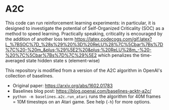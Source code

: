 # A2C

This code can run reinforcement learning experiments: in particular, it is designed to investigate the potential of Self-Organized Criticality (SOC) as a method to speed learning. Practically speaking, criticality is encouraged by the addition of another loss term
https://latex.codecogs.com/gif.latex?L_%7BSOC%7D_%28s%29%20%3D%20ReLU%28%7C%5Cbar%7Bs%7D%7C%20-%20m_&plus;%29%5E2%20&plus;%20ReLU%28m_-%20-%20%7C%5Cbar%7Bs%7D%7C%29%5E2
which penalizes the time-averaged state hidden state s (element-wise)

This repository is modified from a version of the A2C algorithm in OpenAI's collection of baselines.


- Original paper: https://arxiv.org/abs/1602.01783
- Baselines blog post: https://blog.openai.com/baselines-acktr-a2c/
- `python -m baselines.a2c.run_atari` runs the algorithm for 40M frames = 10M timesteps on an Atari game. See help (`-h`) for more options.
